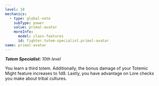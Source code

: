 ```yaml
---
level: 10
mechanics:
  - type: global-note
    subType: power
    value: primal-avatar
    moreInfo:
      model: class-features
      id: fighter.totem-specialist.primal-avatar
name: primal-avatar
---
```

_**Totem Specialist:** 10th level_
You learn a third totem. Additionally, the bonus damage of your Totemic Might feature increases to 1d8. Lastly, you have advantage on Lore checks you make about tribal cultures.